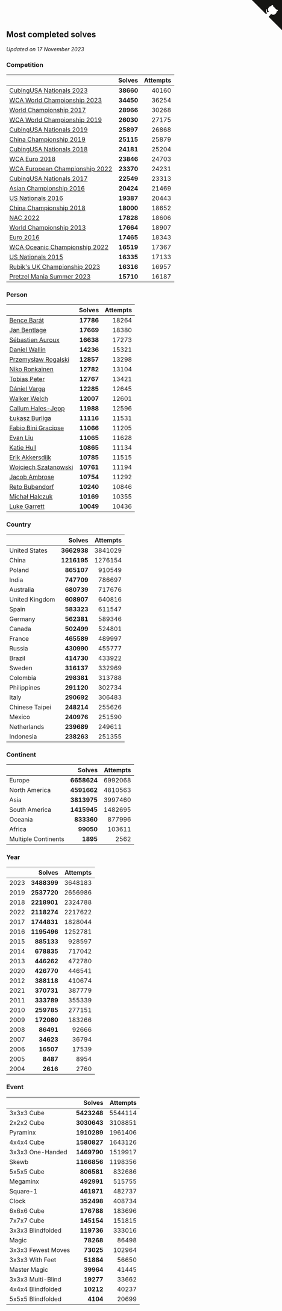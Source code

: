 ## Most completed solves

*Updated on 17 November 2023*


### Competition

|  | Solves | Attempts |
| :--- | ---: | ---: |
| [CubingUSA Nationals 2023](https://www.worldcubeassociation.org/competitions/CubingUSANationals2023) | **38660** | 40160 |
| [WCA World Championship 2023](https://www.worldcubeassociation.org/competitions/WC2023) | **34450** | 36254 |
| [World Championship 2017](https://www.worldcubeassociation.org/competitions/WC2017) | **28966** | 30268 |
| [WCA World Championship 2019](https://www.worldcubeassociation.org/competitions/WC2019) | **26030** | 27175 |
| [CubingUSA Nationals 2019](https://www.worldcubeassociation.org/competitions/CubingUSANationals2019) | **25897** | 26868 |
| [China Championship 2019](https://www.worldcubeassociation.org/competitions/ChinaChampionship2019) | **25115** | 25879 |
| [CubingUSA Nationals 2018](https://www.worldcubeassociation.org/competitions/CubingUSANationals2018) | **24181** | 25204 |
| [WCA Euro 2018](https://www.worldcubeassociation.org/competitions/Euro2018) | **23846** | 24703 |
| [WCA European Championship 2022](https://www.worldcubeassociation.org/competitions/Euro2022) | **23370** | 24231 |
| [CubingUSA Nationals 2017](https://www.worldcubeassociation.org/competitions/CubingUSANationals2017) | **22549** | 23313 |
| [Asian Championship 2016](https://www.worldcubeassociation.org/competitions/AsianChampionship2016) | **20424** | 21469 |
| [US Nationals 2016](https://www.worldcubeassociation.org/competitions/USNationals2016) | **19387** | 20443 |
| [China Championship 2018](https://www.worldcubeassociation.org/competitions/ChinaChampionship2018) | **18000** | 18652 |
| [NAC 2022](https://www.worldcubeassociation.org/competitions/NAC2022) | **17828** | 18606 |
| [World Championship 2013](https://www.worldcubeassociation.org/competitions/WC2013) | **17664** | 18907 |
| [Euro 2016](https://www.worldcubeassociation.org/competitions/Euro2016) | **17465** | 18343 |
| [WCA Oceanic Championship 2022](https://www.worldcubeassociation.org/competitions/OC2022) | **16519** | 17367 |
| [US Nationals 2015](https://www.worldcubeassociation.org/competitions/USNationals2015) | **16335** | 17133 |
| [Rubik's UK Championship 2023](https://www.worldcubeassociation.org/competitions/RubiksUKChampionship2023) | **16316** | 16957 |
| [Pretzel Mania Summer 2023](https://www.worldcubeassociation.org/competitions/PretzelManiaSummer2023) | **15710** | 16187 |

### Person

|  | Solves | Attempts |
| :--- | ---: | ---: |
| [Bence Barát](https://www.worldcubeassociation.org/persons/2008BARA01) | **17786** | 18264 |
| [Jan Bentlage](https://www.worldcubeassociation.org/persons/2010BENT01) | **17669** | 18380 |
| [Sébastien Auroux](https://www.worldcubeassociation.org/persons/2008AURO01) | **16638** | 17273 |
| [Daniel Wallin](https://www.worldcubeassociation.org/persons/2013WALL03) | **14236** | 15321 |
| [Przemysław Rogalski](https://www.worldcubeassociation.org/persons/2013ROGA02) | **12857** | 13298 |
| [Niko Ronkainen](https://www.worldcubeassociation.org/persons/2010RONK01) | **12782** | 13104 |
| [Tobias Peter](https://www.worldcubeassociation.org/persons/2014PETE03) | **12767** | 13421 |
| [Dániel Varga](https://www.worldcubeassociation.org/persons/2008VARG01) | **12285** | 12645 |
| [Walker Welch](https://www.worldcubeassociation.org/persons/2011WELC01) | **12007** | 12601 |
| [Callum Hales-Jepp](https://www.worldcubeassociation.org/persons/2012HALE01) | **11988** | 12596 |
| [Łukasz Burliga](https://www.worldcubeassociation.org/persons/2013BURL01) | **11116** | 11531 |
| [Fabio Bini Graciose](https://www.worldcubeassociation.org/persons/2010GRAC02) | **11066** | 11205 |
| [Evan Liu](https://www.worldcubeassociation.org/persons/2009LIUE01) | **11065** | 11628 |
| [Katie Hull](https://www.worldcubeassociation.org/persons/2010HULL01) | **10865** | 11134 |
| [Erik Akkersdijk](https://www.worldcubeassociation.org/persons/2005AKKE01) | **10785** | 11515 |
| [Wojciech Szatanowski](https://www.worldcubeassociation.org/persons/2011SZAT01) | **10761** | 11194 |
| [Jacob Ambrose](https://www.worldcubeassociation.org/persons/2010AMBR01) | **10754** | 11292 |
| [Reto Bubendorf](https://www.worldcubeassociation.org/persons/2012BUBE01) | **10240** | 10846 |
| [Michał Halczuk](https://www.worldcubeassociation.org/persons/2006HALC01) | **10169** | 10355 |
| [Luke Garrett](https://www.worldcubeassociation.org/persons/2017GARR05) | **10049** | 10436 |

### Country

|  | Solves | Attempts |
| :--- | ---: | ---: |
| United States | **3662938** | 3841029 |
| China | **1216195** | 1276154 |
| Poland | **865107** | 910549 |
| India | **747709** | 786697 |
| Australia | **680739** | 717676 |
| United Kingdom | **608907** | 640816 |
| Spain | **583323** | 611547 |
| Germany | **562381** | 589346 |
| Canada | **502499** | 524801 |
| France | **465589** | 489997 |
| Russia | **430990** | 455777 |
| Brazil | **414730** | 433922 |
| Sweden | **316137** | 332969 |
| Colombia | **298381** | 313788 |
| Philippines | **291120** | 302734 |
| Italy | **290692** | 306483 |
| Chinese Taipei | **248214** | 255626 |
| Mexico | **240976** | 251590 |
| Netherlands | **239689** | 249611 |
| Indonesia | **238263** | 251355 |

### Continent

|  | Solves | Attempts |
| :--- | ---: | ---: |
| Europe | **6658624** | 6992068 |
| North America | **4591662** | 4810563 |
| Asia | **3813975** | 3997460 |
| South America | **1415945** | 1482695 |
| Oceania | **833360** | 877996 |
| Africa | **99050** | 103611 |
| Multiple Continents | **1895** | 2562 |

### Year

|  | Solves | Attempts |
| :--- | ---: | ---: |
| 2023 | **3488399** | 3648183 |
| 2019 | **2537720** | 2656986 |
| 2018 | **2218901** | 2324788 |
| 2022 | **2118274** | 2217622 |
| 2017 | **1744831** | 1828044 |
| 2016 | **1195496** | 1252781 |
| 2015 | **885133** | 928597 |
| 2014 | **678835** | 717042 |
| 2013 | **446262** | 472780 |
| 2020 | **426770** | 446541 |
| 2012 | **388118** | 410674 |
| 2021 | **370731** | 387779 |
| 2011 | **333789** | 355339 |
| 2010 | **259785** | 277151 |
| 2009 | **172080** | 183266 |
| 2008 | **86491** | 92666 |
| 2007 | **34623** | 36794 |
| 2006 | **16507** | 17539 |
| 2005 | **8487** | 8954 |
| 2004 | **2616** | 2760 |

### Event

|  | Solves | Attempts |
| :--- | ---: | ---: |
| 3x3x3 Cube | **5423248** | 5544114 |
| 2x2x2 Cube | **3030643** | 3108851 |
| Pyraminx | **1910289** | 1961406 |
| 4x4x4 Cube | **1580827** | 1643126 |
| 3x3x3 One-Handed | **1469790** | 1519917 |
| Skewb | **1166856** | 1198356 |
| 5x5x5 Cube | **806581** | 832686 |
| Megaminx | **492991** | 515755 |
| Square-1 | **461971** | 482737 |
| Clock | **352498** | 408734 |
| 6x6x6 Cube | **176788** | 183696 |
| 7x7x7 Cube | **145154** | 151815 |
| 3x3x3 Blindfolded | **119736** | 333016 |
| Magic | **78268** | 86498 |
| 3x3x3 Fewest Moves | **73025** | 102964 |
| 3x3x3 With Feet | **51884** | 56650 |
| Master Magic | **39964** | 41445 |
| 3x3x3 Multi-Blind | **19277** | 33662 |
| 4x4x4 Blindfolded | **10212** | 40237 |
| 5x5x5 Blindfolded | **4104** | 20699 |


<a href="https://github.com/jonatanklosko/wca_statistics" class="github-corner" aria-label="View source on Github"><svg width="80" height="80" viewBox="0 0 250 250" style="fill:#151513; color:#fff; position: absolute; top: 0; border: 0; right: 0;" aria-hidden="true"><path d="M0,0 L115,115 L130,115 L142,142 L250,250 L250,0 Z"></path><path d="M128.3,109.0 C113.8,99.7 119.0,89.6 119.0,89.6 C122.0,82.7 120.5,78.6 120.5,78.6 C119.2,72.0 123.4,76.3 123.4,76.3 C127.3,80.9 125.5,87.3 125.5,87.3 C122.9,97.6 130.6,101.9 134.4,103.2" fill="currentColor" style="transform-origin: 130px 106px;" class="octo-arm"></path><path d="M115.0,115.0 C114.9,115.1 118.7,116.5 119.8,115.4 L133.7,101.6 C136.9,99.2 139.9,98.4 142.2,98.6 C133.8,88.0 127.5,74.4 143.8,58.0 C148.5,53.4 154.0,51.2 159.7,51.0 C160.3,49.4 163.2,43.6 171.4,40.1 C171.4,40.1 176.1,42.5 178.8,56.2 C183.1,58.6 187.2,61.8 190.9,65.4 C194.5,69.0 197.7,73.2 200.1,77.6 C213.8,80.2 216.3,84.9 216.3,84.9 C212.7,93.1 206.9,96.0 205.4,96.6 C205.1,102.4 203.0,107.8 198.3,112.5 C181.9,128.9 168.3,122.5 157.7,114.1 C157.9,116.9 156.7,120.9 152.7,124.9 L141.0,136.5 C139.8,137.7 141.6,141.9 141.8,141.8 Z" fill="currentColor" class="octo-body"></path></svg></a><style>.github-corner:hover .octo-arm{animation:octocat-wave 560ms ease-in-out}@keyframes octocat-wave{0%,100%{transform:rotate(0)}20%,60%{transform:rotate(-25deg)}40%,80%{transform:rotate(10deg)}}@media (max-width:500px){.github-corner:hover .octo-arm{animation:none}.github-corner .octo-arm{animation:octocat-wave 560ms ease-in-out}}</style>
